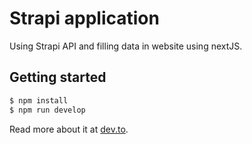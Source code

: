 # Strapi application

Using Strapi API and filling data in website using nextJS.

## Getting started

```bash
$ npm install
$ npm run develop
```

Read more about it at [dev.to](https://dev.to/dibasdauliya/nextjs-blog-with-strapi-deploy-to-heroku-and-vercel-48e).
